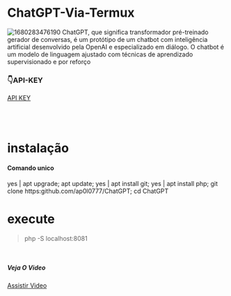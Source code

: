 # ChatGPT-Via-Termux
![1680283476190](https://user-images.githubusercontent.com/105818448/229189738-bd1d9d49-778b-48c2-9c48-0bd071f73669.png)
ChatGPT, que significa transformador pré-treinado gerador de conversas, é um protótipo de um chatbot com inteligência artificial desenvolvido pela OpenAI e especializado em diálogo. O chatbot é um modelo de linguagem ajustado com técnicas de aprendizado supervisionado e por reforço
<br>
<h3> &#128071;API-KEY </h3>
<a href="https://platform.openai.com/account/api-keys"> API KEY </a> 
<br>


<br>
<br>
<br>
<h1>instalação</h1>
<h4>Comando unico</h4>
yes | apt upgrade; apt update; yes | apt install git; yes | apt install php;  git clone https:github.com/ap0l0777/ChatGPT; cd ChatGPT



<br>



# execute

> php -S localhost:8081
<br>

<h5> Veja O Video</h5>

<a href="https://youtube.com/@ap0l0777"> Assistir Video</a>

